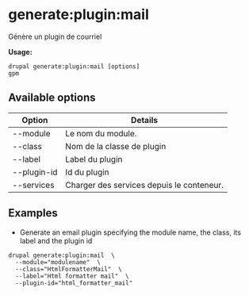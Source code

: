 # generate:plugin:mail
Génère un plugin de courriel

**Usage:**
```
drupal generate:plugin:mail [options]
gpm
```

## Available options
Option | Details
-------|-------------
--module | Le nom du module.
--class | Nom de la classe de plugin
--label | Label du plugin
--plugin-id | Id du plugin
--services | Charger des services depuis le conteneur.

## Examples
* Generate an email plugin specifying the module name, the class, its label and the plugin id
```
drupal generate:plugin:mail  \
  --module="modulename"  \
  --class="HtmlFormatterMail"  \
  --label="Html formatter mail"  \
  --plugin-id="html_formatter_mail"
```
